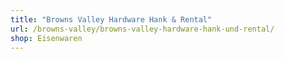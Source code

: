 ```yaml
---
title: "Browns Valley Hardware Hank & Rental"
url: /browns-valley/browns-valley-hardware-hank-und-rental/
shop: Eisenwaren
---
```

